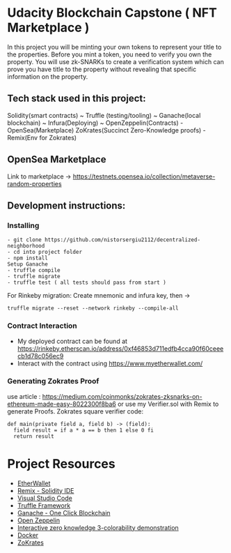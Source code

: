 # Udacity Blockchain Capstone ( NFT Marketplace )

In this project you will be minting your own tokens to represent your title to the properties. Before you mint a token, you need to verify you own the property. You will use zk-SNARKs to create a verification system which can prove you have title to the property without revealing that specific information on the property.

## Tech stack used in this project:
Solidity(smart contracts) ~ Truffle (testing/tooling) ~ Ganache(local blockchain) ~ Infura(Deploying) ~ OpenZeppelin(Contracts) - OpenSea(Marketplace)
ZoKrates(Succinct Zero-Knowledge proofs) - Remix(Env for Zokrates)

## OpenSea Marketplace
Link to marketplace -> https://testnets.opensea.io/collection/metaverse-random-properties

## Development instructions:

### Installing
```
- git clone https://github.com/nistorsergiu2112/decentralized-neighborhood
- cd into project folder
- npm install
Setup Ganache
- truffle compile
- truffle migrate
- truffle test ( all tests should pass from start )
```
For Rinkeby migration:
Create mnemonic and infura key, then ->
```
truffle migrate --reset --network rinkeby --compile-all
```
### Contract Interaction
- My deployed contract can be found at https://rinkeby.etherscan.io/address/0xf46853d711edfb4cca90f60ceeecb1d78c056ec9
- Interact with the contract using https://www.myetherwallet.com/
### Generating Zokrates Proof
use article : https://medium.com/coinmonks/zokrates-zksnarks-on-ethereum-made-easy-8022300f8ba6
or use my Verifier.sol with Remix to generate Proofs.
Zokrates square verifier code:
```
def main(private field a, field b) -> (field):
  field result = if a * a == b then 1 else 0 fi
  return result
```
# Project Resources

* [EtherWallet](https://www.myetherwallet.com/)
* [Remix - Solidity IDE](https://remix.ethereum.org/)
* [Visual Studio Code](https://code.visualstudio.com/)
* [Truffle Framework](https://truffleframework.com/)
* [Ganache - One Click Blockchain](https://truffleframework.com/ganache)
* [Open Zeppelin ](https://openzeppelin.org/)
* [Interactive zero knowledge 3-colorability demonstration](http://web.mit.edu/~ezyang/Public/graph/svg.html)
* [Docker](https://docs.docker.com/install/)
* [ZoKrates](https://github.com/Zokrates/ZoKrates)
